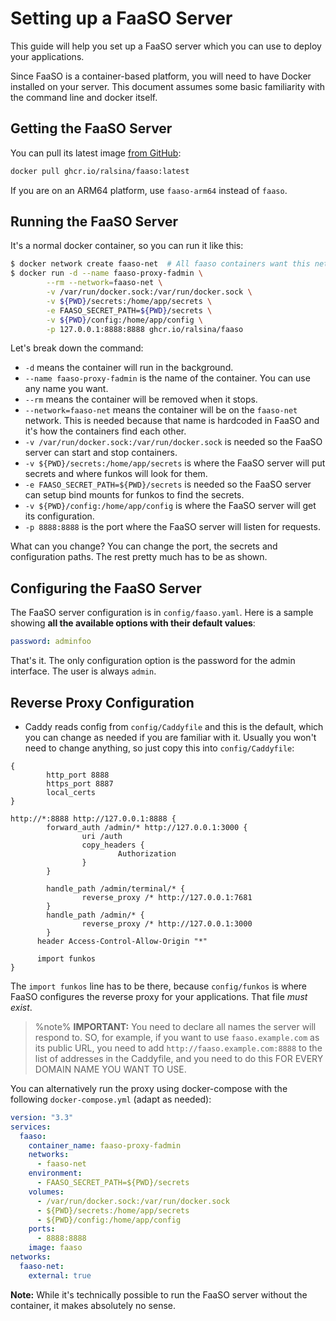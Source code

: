 # Setting up a FaaSO Server

This guide will help you set up a FaaSO server which you can use to
deploy your applications.

<script
  src="https://asciinema.org/a/fwGx1rD9m2TzHPBXzHErarfoq.js"
  id="asciicast-fwGx1rD9m2TzHPBXzHErarfoq"
  async="true"></script>

Since FaaSO is a container-based platform, you will need to have Docker
installed on your server. This document assumes some basic familiarity
with the command line and docker itself.

## Getting the FaaSO Server

You can pull its latest image
[from GitHub](https://github.com/users/ralsina/packages/container/package/faaso):

```bash
docker pull ghcr.io/ralsina/faaso:latest
```

If you are on an ARM64 platform, use `faaso-arm64` instead of `faaso`.

## Running the FaaSO Server

It's a normal docker container, so you can run it like this:

```bash
$ docker network create faaso-net  # All faaso containers want this network
$ docker run -d --name faaso-proxy-fadmin \
        --rm --network=faaso-net \
        -v /var/run/docker.sock:/var/run/docker.sock \
        -v ${PWD}/secrets:/home/app/secrets \
        -e FAASO_SECRET_PATH=${PWD}/secrets \
        -v ${PWD}/config:/home/app/config \
        -p 127.0.0.1:8888:8888 ghcr.io/ralsina/faaso
```

Let's break down the command:

* `-d` means the container will run in the background.
* `--name faaso-proxy-fadmin` is the name of the container.
  You can use any name you want.
* `--rm` means the container will be removed when it stops.
* `--network=faaso-net` means the container will be on the `faaso-net` network.
  This is needed because that name is hardcoded in FaaSO and it's how the containers
  find each other.
* `-v /var/run/docker.sock:/var/run/docker.sock` is needed so the
  FaaSO server can start and stop containers.
* `-v ${PWD}/secrets:/home/app/secrets` is where the FaaSO server will put
  secrets and where funkos will look for them.
* `-e FAASO_SECRET_PATH=${PWD}/secrets` is needed so the FaaSO server can setup bind
  mounts for funkos to find the secrets.
* `-v ${PWD}/config:/home/app/config` is where the FaaSO server will get its
  configuration.
* `-p 8888:8888` is the port where the FaaSO server will listen for requests.

What can you change? You can change the port, the secrets and configuration
paths. The rest pretty much has to be as shown.

## Configuring the FaaSO Server

The FaaSO server configuration is in `config/faaso.yaml`. Here is a sample
showing **all the available options with their default values**:

```yaml
password: adminfoo
```

That's it. The only configuration option is the password for the admin interface.
The user is always `admin`.

## Reverse Proxy Configuration

* Caddy reads config from `config/Caddyfile` and this is the default, which
  you can change as needed if you are familiar with it. Usually you won't
  need to change anything, so just copy this into `config/Caddyfile`:

```Caddyfile
{
        http_port 8888
        https_port 8887
        local_certs
}

http://*:8888 http://127.0.0.1:8888 {
        forward_auth /admin/* http://127.0.0.1:3000 {
                uri /auth
                copy_headers {
                        Authorization
                }
        }

        handle_path /admin/terminal/* {
                reverse_proxy /* http://127.0.0.1:7681
        }
        handle_path /admin/* {
                reverse_proxy /* http://127.0.0.1:3000
        }
      header Access-Control-Allow-Origin "*"

      import funkos
}
```

The `import funkos` line has to be there, because `config/funkos` is
where FaaSO configures the reverse proxy for your applications.
That file *must exist*.


>%note%
>**IMPORTANT:** You need to declare all names the server
>will respond to. SO, for example, if you want to use
>`faaso.example.com` as its public URL, you need to add
>`http://faaso.example.com:8888` to the list of addresses
>in the Caddyfile, and you need to do this FOR EVERY
>DOMAIN NAME YOU WANT TO USE.

You can alternatively run the proxy using docker-compose with the
following `docker-compose.yml` (adapt as needed):

```yaml
version: "3.3"
services:
  faaso:
    container_name: faaso-proxy-fadmin
    networks:
      - faaso-net
    environment:
      - FAASO_SECRET_PATH=${PWD}/secrets
    volumes:
      - /var/run/docker.sock:/var/run/docker.sock
      - ${PWD}/secrets:/home/app/secrets
      - ${PWD}/config:/home/app/config
    ports:
      - 8888:8888
    image: faaso
networks:
  faaso-net:
    external: true
```

**Note:** While it's technically possible to run the FaaSO server without
the container, it makes absolutely no sense.
